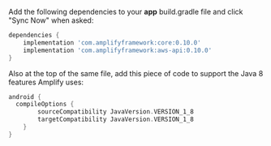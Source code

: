 <!--TODO Update AWSmobile Client -> Auth -->
Add the following dependencies to your **app** build.gradle file and click "Sync Now" when asked:

```groovy
dependencies {
    implementation 'com.amplifyframework:core:0.10.0'
    implementation 'com.amplifyframework:aws-api:0.10.0'
}
```

Also at the top of the same file, add this piece of code to support the Java 8 features Amplify uses:

```groovy
android {
  compileOptions {
        sourceCompatibility JavaVersion.VERSION_1_8
        targetCompatibility JavaVersion.VERSION_1_8
    }
}
```